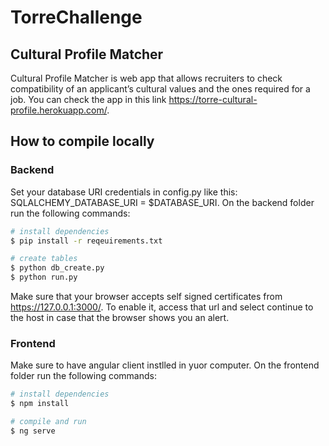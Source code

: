 # TorreChallenge

## Cultural Profile Matcher
Cultural Profile Matcher is web app that allows recruiters to check compatibility of an applicant’s cultural values and the ones required for a job. You can check the app in this link  https://torre-cultural-profile.herokuapp.com/.

## How to compile locally

### Backend

Set your database URI credentials in config.py like this: SQLALCHEMY_DATABASE_URI  = $DATABASE_URI. On the backend folder run the following commands:

```bash
# install dependencies
$ pip install -r reqeuirements.txt

# create tables
$ python db_create.py
$ python run.py

```
Make sure that your browser accepts self signed certificates from https://127.0.0.1:3000/. To enable it, access that url and select continue to the host in case that the browser shows you an alert.  

### Frontend

Make sure to have angular client instlled in yuor computer. On the frontend folder run the following commands:

```bash
# install dependencies
$ npm install

# compile and run
$ ng serve

```


